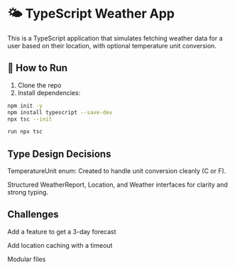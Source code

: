 # 🌤️ TypeScript Weather App

This is a TypeScript application that simulates fetching weather data for a user based on their location, with optional temperature unit conversion.

## 🚀 How to Run

1. Clone the repo
2. Install dependencies:

```bash
npm init -y
npm install typescript --save-dev
npx tsc --init
```

```bash
run npx tsc
```

## Type Design Decisions

TemperatureUnit enum: Created to handle unit conversion cleanly (C or F).

Structured WeatherReport, Location, and Weather interfaces for clarity and strong typing.

## Challenges

Add a feature to get a 3-day forecast

Add location caching with a timeout

Modular files
